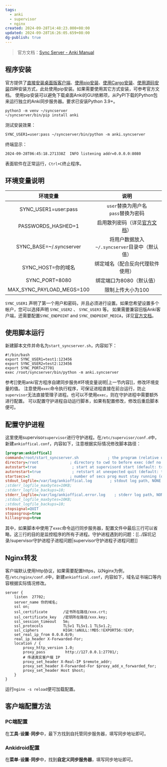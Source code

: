 ```yaml
---
tags:
  - anki
  - supervisor
  - nginx
created: 2024-09-28T14:48:23.000+08:00
updated: 2024-09-28T16:26:05.659+08:00
dg-publish: true
---
```

> 官方文档：[Sync Server - Anki Manual](https://docs.ankiweb.net/sync-server.html#self-hosted-sync-server)
## 程序安装
官方提供了[直接安装桌面版客户端](https://docs.ankiweb.net/sync-server.html#from-a-packaged-build)、[使用pip安装](https://docs.ankiweb.net/sync-server.html#with-pip)、[使用Cargo安装](https://docs.ankiweb.net/sync-server.html#with-cargo)、[使用源码安装](https://docs.ankiweb.net/sync-server.html#from-a-source-checkout)四种安装方式，此处使用pip安装。如果需要使用其它方式安装，可参考官方文档。
使用pip安装可以避免下载桌面Anki的GUI依赖项，从PyPI下载的Python包来运行独立的Anki同步服务器。要求已安装Python 3.9+。
```shell
python3 -m venv ~/syncserver
~/syncserver/bin/pip install anki
```
测试安装效果：
```shell
SYNC_USER1=user:pass ~/syncserver/bin/python -m anki.syncserver
```
终端显示：
```shell
2024-09-28T06:45:18.271338Z  INFO listening addr=0.0.0.0:8080
```
表面软件在正常运行，`Ctrl+C`终止程序。
## 环境变量说明
|           环境变量            |                                      说明                                      |
| :-----------------------: | :--------------------------------------------------------------------------: |
|   SYNC_USER1=user:pass    |                         `user`替换为用户名<br>`pass`替换为密码                          |
|    PASSWORDS_HASHED=1     | 启用散列密码（详见[官方文档](https://docs.ankiweb.net/sync-server.html#hashed-passwords)） |
|  SYNC_BASE=~/.syncserver  |                        将用户数据放入`~/.syncserver`目录中（默认值）                        |
|      SYNC_HOST=你的域名       |                               绑定域名（配合反向代理软件使用）                               |
|      SYNC_PORT=8080       |                                绑定端口为8080（默认值）                                |
| MAX_SYNC_PAYLOAD_MEGS=100 |                                  限制上传大小为100                                  |

`SYNC_USER1` 声明了第一个用户和密码，并且必须进行设置。如果您希望设置多个帐户，您可以选择声明 `SYNC_USER2` 、 `SYNC_USER3` 等。
如果需要兼容旧版Anki客户端，还需要配置`SYNC_ENDPOINT` and `SYNC_ENDPOINT_MEDIA`，详见[官方文档](https://docs.ankiweb.net/sync-server.html#client-setup)。
## 使用脚本运行
新建脚本文件并命名为`start_syncserver.sh`，内容如下：
```shell title="start_syncserver.sh"
#!/bin/bash
export SYNC_USER1=test1:123456
export SYNC_USER2=test2:123456
export SYNC_PORT=27701
exec /root/syncserver/bin/python -m anki.syncserver
```
参考[[使用anki官方程序自建同步服务#环境变量说明|上一节内容]]，修改环境变量的值。
注意使用`exec`命令执行程序，可保证进程直接在前台运行，防止`supervisor`无法直接管理子进程。也可以不使用`exec`，则在守护进程中需要额外进行配置。
可以配置守护进程自动运行脚本，如果有配置修改，修改后重启脚本便可。
## 配置守护进程
这里使用supervisor`supervisor`进行守护进程。在`/etc/supervisor/conf.d`中，新建`ankioffical.conf`，内容如下，注意根据实际情况修改脚本路径：
```ini title="ankioffical.conf"
[program:ankioffical]
command=/root/start_syncserver.sh             ; the program (relative uses PATH, can take args)
directory=/root              ; directory to cwd to before exec (def no cwd)
autostart=true                ; start at supervisord start (default: true)
autorestart=true              ; retstart at unexpected quit (default: true)
startsecs=3                  ; number of secs prog must stay running (def. 1)
stdout_logfile=/var/log/ankioffical.log        ; stdout log path, NONE for none; default AUTO
;stderr_logfile_maxbytes=10KB;
;stderr_logfile_backups=10;
stderr_logfile=/var/log/ankioffical.error.log    ; stderr log path, NONE for none; default AUTO
;stdout_logfile_maxbytes=10KB;
;stdout_logfile_backups=10;
stopsignal=QUIT
stopasgroup=true
killasgroup=true
```
其中，如果脚本中使用了`exec`命令运行同步服务器，配置文件中最后三行可以省略，这三行的目的是监控程序的所有子进程。守护进程遇到的问题：[[../踩坑记录/supervisor守护进程子进程问题|supervisor守护进程子进程问题]]
## Nginx转发
客户端默认使用http协议，如果需要配置https，以Nginx为例，在`/etc/nginx/conf.d`中，新建`ankioffical.conf`，内容如下，域名证书端口等内容根据实际情况修改。
```nginx title="ankioffical.conf"
server {
    listen  27702;
    server_name 你的域名;
    ssl on;
    ssl_certificate       /证书所在路径/xxx.crt;
    ssl_certificate_key   /密钥所在路径/xxx.key;
    ssl_session_timeout   5m;
    ssl_protocols         TLSv1 TLSv1.1 TLSv1.2;
    ssl_ciphers           HIGH:!aNULL:!MD5:!EXPORT56:!EXP;
    set_real_ip_from 0.0.0.0/0;
    real_ip_header X-Forwarded-For;
    location / {
        proxy_http_version 1.0;
        proxy_pass         http://127.0.0.1:27701/;
        # 传递真实客户端 IP
        proxy_set_header X-Real-IP $remote_addr;
        proxy_set_header X-Forwarded-For $proxy_add_x_forwarded_for;
        proxy_set_header Host $host;
    }
}
```
运行`nginx -s reload`便可加载配置。
## 客户端配置方法
### PC端配置
在**工具**-**设置**-**同步**中，最下方找到自托管同步服务器，填写同步地址即可。
### Ankidroid配置
在**菜单**-**设置**-**同步**中，找到**自定义同步服务器**，填写同步地址即可。